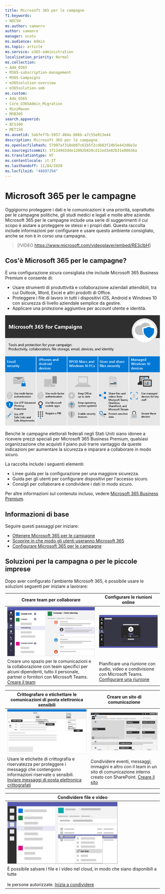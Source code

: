 ```yaml
---
title: Microsoft 365 per le campagne
f1.keywords:
- NOCSH
ms.author: samanro
author: samanro
manager: scotv
ms.audience: Admin
ms.topic: article
ms.service: o365-administration
localization_priority: Normal
ms.collection:
- Adm_O365
- M365-subscription-management
- M365-Campaigns
- m365solution-overview
- m365solution-smb
ms.custom:
- Adm_O365
- Core_O365Admin_Migration
- MiniMaven
- MSB365
search.appverid:
- BCS160
- MET150
ms.assetid: 5abfef7b-5957-484a-b06b-a7c55e013e44
description: Microsoft 365 per le campagne
ms.openlocfilehash: 57997af310eb07c61b5f2cdb03f24b5e443d6e2e
ms.sourcegitcommit: 371249d3dde12092b820cd11ed3e02b31e88636a
ms.translationtype: HT
ms.contentlocale: it-IT
ms.lasthandoff: 11/04/2020
ms.locfileid: "48897294"
---
```

<a name="microsoft-365-for-campaigns"></a>Microsoft 365 per le campagne
===========================

Oggigiorno proteggere i dati e le comunicazioni è una priorità, soprattutto per le campagne politiche, gli studi medici e legali e molte altre aziende. Microsoft 365 per le campagne include una serie di suggerimenti il cui scopo è aiutare a proteggere se stessi e i propri dati. Questa raccolta include informazioni per configurare e usare questo ambiente consigliato, anche se non è in corso una campagna.

> [!VIDEO https://www.microsoft.com/videoplayer/embed/RE3clbH]

<a name="what-is-microsoft-365-for-campaigns"></a>Cos'è Microsoft 365 per le campagne?
------------------------------------

È una configurazione sicura consigliata che include Microsoft 365 Business Premium e consente di:

- Usare strumenti di produttività e collaborazione aziendali attendibili, tra cui Outlook, Word, Excel e altri prodotti di Office.
- Proteggere i file di lavoro in tutti i dispositivi iOS, Android e Windows 10 con sicurezza di livello aziendale semplice da gestire.
- Applicare una protezione aggiuntiva per account utente e identità.

![Microsoft 365 Business Premium protegge gli strumenti di produttività e collaborazione, archiviazione di file, posta elettronica, dispositivi e identità](../media/M365-WhatIsIt-SecurityFocus.png)

Benché le campagne elettorali federali negli Stati Uniti siano idonee a ricevere prezzi speciali per Microsoft 365 Business Premium, qualsiasi organizzazione che acquisti il piano può trarre vantaggio da queste indicazioni per aumentare la sicurezza e imparare a collaborare in modo sicuro.

La raccolta include i seguenti elementi:

- Linee guida per la configurazione per una maggiore sicurezza.
- Guida per gli utenti per configurare dispositivi per l'accesso sicuro.
- Consigli per collaborare e condividere i dati in modo sicuro.

Per altre informazioni sul contenuto incluso, vedere [Microsoft 365 Business Premium](https://www.microsoft.com/microsoft-365/business).

<a name="get-started"></a>Informazioni di base
--------------------------

Seguire questi passaggi per iniziare:

- [Ottenere Microsoft 365 per le campagne](get-microsoft-365-campaigns.md)
- [Scoprire in che modo gli utenti useranno Microsoft 365](m365-campaigns-users.md)
- [Configurare Microsoft 365 per le campagne](microsoft-365-campaigns-setup-overview.md)

<a name="solutions-for-your-campaign-or-small-business"></a>Soluzioni per la campagna o per le piccole imprese
--------------------------

Dopo aver configurato l'ambiente Microsoft 365, è possibile usare le soluzioni seguenti per iniziare a lavorare:

| Creare team per collaborare | Configurare le riunioni online |
| ------------- | ------------- |
| ![un sito di comunicazione di SharePoint](../media/sm-m365-democracy-teams-collab.png) | ![una riunione online](../media/m365-democracy-teams-meetings.png) |
| Creare uno spazio per le comunicazioni e la collaborazione con team specifici per alcuni dipendenti, tutto il personale, partner o fornitori con Microsoft Teams. [Creare il team](create-teams-for-collaboration.md) | Pianificare una riunione con audio, video e condivisione con Microsoft Teams. [Configurare una riunione](set-up-meetings.md) |

| Crittografare o etichettare le comunicazioni di posta elettronica sensibili | Creare un sito di comunicazione |
| ------------- | ------------- |
| ![Messaggi crittografati e con etichetta](../media/sm-m365-campaign-email-encrypt.png) | ![un sito di comunicazione di SharePoint](../media/sm-m365-democracy-comms-site.png) |
| Usare le etichette di crittografia e riservatezza per proteggere i messaggi che contengono informazioni riservate o sensibili. [Inviare messaggi di posta elettronica crittografati](send-encrypted-email.md) | Condividere eventi, messaggi, immagini e altro con il team in un sito di comunicazione interno creato con SharePoint. [Creare il sito](create-communications-site.md) |

| Condividere file e video |
| ------------- |
| ![condivisione di un file in Microsoft Teams](../media/m365-democracy-teams-sharefiles.png) |
| È possibile salvare i file e i video nel cloud, in modo che siano disponibili a tutte <br><br>le persone autorizzate. [Inizia a condividere](share-files-and-videos.md) |

